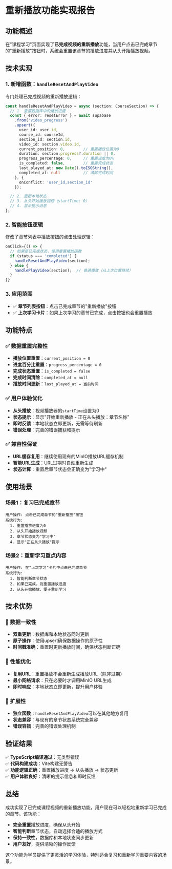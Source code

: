 # 重新播放功能实现报告

## 功能概述

在"课程学习"页面实现了**已完成视频的重新播放**功能，当用户点击已完成章节的"重新播放"按钮时，系统会重置该章节的播放进度并从头开始播放视频。

## 技术实现

### 1. 新增函数：`handleResetAndPlayVideo`

专门处理已完成视频的重新播放逻辑：

```typescript
const handleResetAndPlayVideo = async (section: CourseSection) => {
  // 1. 重置数据库中的播放进度
  const { error: resetError } = await supabase
    .from('video_progress')
    .upsert({
      user_id: user.id,
      course_id: courseId,
      section_id: section.id,
      video_id: section.video.id,
      current_position: 0,        // 重置播放位置为0
      duration: section.progress?.duration || 0,
      progress_percentage: 0,     // 重置进度为0%
      is_completed: false,        // 重置完成状态
      last_played_at: new Date().toISOString(),
      completed_at: null          // 清除完成时间
    }, {
      onConflict: 'user_id,section_id'
    });

  // 2. 更新本地状态
  // 3. 从头开始播放视频（startTime: 0）
  // 4. 显示提示消息
};
```

### 2. 智能按钮逻辑

修改了章节列表中播放按钮的点击处理逻辑：

```typescript
onClick={() => {
  // 如果是已完成状态，使用重置播放函数
  if (status === 'completed') {
    handleResetAndPlayVideo(section);
  } else {
    handlePlayVideo(section);  // 普通播放（从上次位置继续）
  }
}}
```

### 3. 应用范围

- ✅ **章节列表按钮**：点击已完成章节的"重新播放"按钮
- ✅ **上次学习卡片**：如果上次学习的章节已完成，点击按钮也会重置播放

## 功能特点

### ✅ 数据重置完整性
- **播放位置重置**：`current_position = 0`
- **进度百分比重置**：`progress_percentage = 0`
- **完成状态重置**：`is_completed = false`
- **完成时间清除**：`completed_at = null`
- **播放时间更新**：`last_played_at = 当前时间`

### ✅ 用户体验优化
- **从头播放**：视频播放器的`startTime`设置为0
- **状态提示**：显示"开始重新播放 - 正在从头播放：章节名称"
- **即时反馈**：本地状态立即更新，无需等待刷新
- **错误处理**：完善的错误捕获和提示

### ✅ 兼容性保证
- **URL缓存复用**：继续使用现有的MinIO播放URL缓存机制
- **智能URL生成**：URL过期时自动重新生成
- **状态计算**：重置后章节状态会正确变为"学习中"

## 使用场景

### 场景1：复习已完成章节
```
用户操作: 点击已完成章节的"重新播放"按钮
系统行为: 
  1. 重置播放进度为0
  2. 从头开始播放视频
  3. 章节状态变为"学习中"
  4. 显示"正在从头播放"提示
```

### 场景2：重新学习重点内容
```
用户操作: 在"上次学习"卡片中点击已完成章节
系统行为: 
  1. 智能判断章节状态
  2. 如果已完成，则重置播放进度
  3. 从头开始播放，便于重新学习
```

## 技术优势

### 🚀 数据一致性
- **双重更新**：数据库和本地状态同时更新
- **原子操作**：使用upsert确保数据操作的原子性
- **时间戳准确**：重置时更新播放时间，确保状态判断正确

### 🚀 性能优化
- **复用URL**：重置播放不会重新生成播放URL（除非过期）
- **最小网络请求**：只在必要时才调用MinIO URL生成
- **即时响应**：本地状态立即更新，提升用户体验

### 🚀 扩展性
- **独立函数**：`handleResetAndPlayVideo`可以在其他地方复用
- **状态兼容**：与现有的章节状态系统完全兼容
- **错误容错**：完善的错误处理机制

## 验证结果

✅ **TypeScript编译通过**：无类型错误  
✅ **代码构建成功**：Vite构建无警告  
✅ **功能逻辑正确**：重置播放进度 → 从头播放 → 状态更新  
✅ **用户体验良好**：清晰的提示信息和即时反馈

## 总结

成功实现了已完成课程视频的重新播放功能，用户现在可以轻松地重新学习已完成的章节。该功能：

- **完全重置**播放进度，确保从头开始
- **智能判断**章节状态，自动选择合适的播放方式
- **保持一致性**，数据库和本地状态同步更新
- **用户友好**，提供清晰的操作反馈

这个功能为学员提供了更灵活的学习体验，特别适合复习和重新学习重要内容的场景。 